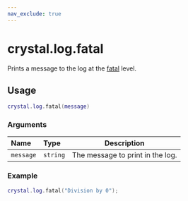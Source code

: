 ```yaml
---
nav_exclude: true
---
```


# crystal.log.fatal

Prints a message to the log at the [fatal](verbosity) level.

## Usage

```lua
crystal.log.fatal(message)
```

### Arguments

| Name      | Type     | Description                      |
| :-------- | :------- | -------------------------------- |
| `message` | `string` | The message to print in the log. |

### Example

```lua
crystal.log.fatal("Division by 0");
```
